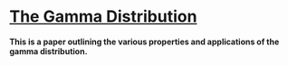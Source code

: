 # <a href="https://github.com/etiennecollin/gamma-distribution/blob/main/LaTeX%20Document/The_gamma_distribution.pdf" target="_blank">The Gamma Distribution</a>

**This is a paper outlining the various properties and applications of the gamma distribution.**
